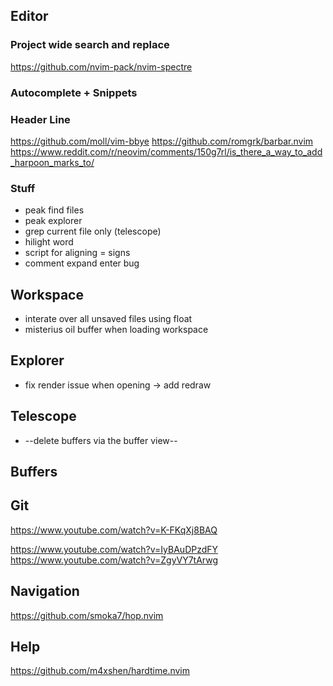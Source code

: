 ## Editor
### Project wide search and replace
https://github.com/nvim-pack/nvim-spectre

### Autocomplete + Snippets


### Header Line
https://github.com/moll/vim-bbye
https://github.com/romgrk/barbar.nvim
https://www.reddit.com/r/neovim/comments/150g7rl/is_there_a_way_to_add_harpoon_marks_to/

### Stuff
* peak find files
* peak explorer
* grep current file only (telescope)
* hilight word
* script for aligning = signs
* comment expand enter bug

## Workspace
* interate over all unsaved files using float
* misterius oil buffer when loading workspace

## Explorer
* fix render issue when opening -> add redraw

## Telescope
* --delete buffers via the buffer view--

## Buffers


## Git
https://www.youtube.com/watch?v=K-FKqXj8BAQ

https://www.youtube.com/watch?v=IyBAuDPzdFY
https://www.youtube.com/watch?v=ZgyVY7tArwg


## Navigation
https://github.com/smoka7/hop.nvim

## Help
https://github.com/m4xshen/hardtime.nvim



